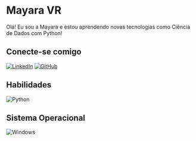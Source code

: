 # Mayara VR

Olá! Eu sou a Mayara e estou aprendendo novas tecnologias como Ciência de Dados com Python!

## Conecte-se comigo
[![LinkedIn](https://img.shields.io/badge/LinkedIn-000?style=for-the-badge&logo=linkedin&logoColor=0E76A8)](https://www.linkedin.com/in/mayara-vasconcelos-rodrigues/)
[![GitHub](https://img.shields.io/badge/GitHbt-000?style=for-the-badge&logo=github&logoColor=white)](+https://github.com/mayaravr)

## Habilidades
![Python](https://img.shields.io/badge/Python-000?style=for-the-badge&logo=python)

## Sistema Operacional
![Windows](https://img.shields.io/badge/Windows-000?style=for-the-badge&logo=windows&logoColor=2CA5E0)
